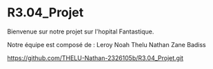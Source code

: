 # R3.04_Projet
Bienvenue sur notre projet sur l'hopital Fantastique.

Notre équipe est composé de :
Leroy Noah
Thelu Nathan
Zane Badiss

https://github.com/THELU-Nathan-2326105b/R3.04_Projet.git
